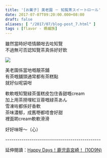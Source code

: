 ```yaml
---
title: '[お菓子] 美老園 － 知覧茶スイートロール'
date: 2017-07-07T09:20:00.000+08:00
draft: false
aliases: [ "/2017/07/blog-post_7.html" ]
tags : [flavor - 螞蟻族]
---
```


雖然當時好唔情願咁去咗知覽  
不過無可否認知覽茶真係好好飲  

![](/images/birouenroll.jpg)

美老園係當地嘅靚茶舖  
有茶嘅舖頭通常都有茶糕點  
就好似呢袋咁  
  
軟軟嘅知覽緑茶蛋糕皮包住香甜嘅cream  
加上用茶撈埋紅豆蓉嘅緑茶あん  
雪凍咗都係好香軟  
茶味濃郁，成舊嘢都唔會好甜  
裡面啲cream軟軟滑滑  
  
好好味呀～（心）
  
\-----------------------------------------------  
  
延伸閱讀：[Happy Days！鹿児島宮崎！ (10D9N)](https://hidie.net/kojkmi10d9n/)
